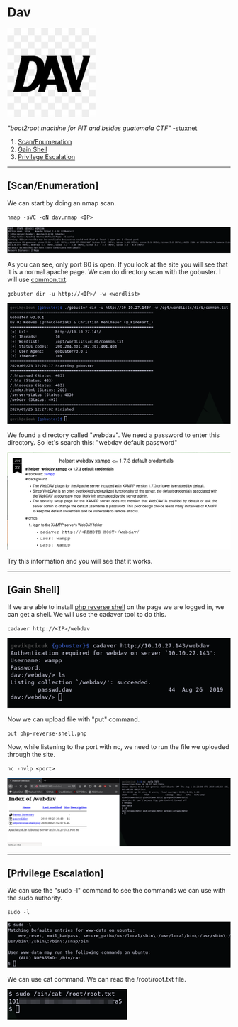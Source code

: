 # Dav

[<img src=".Images/dav.jpeg" height="199">](https://tryhackme.com/room/bsidesgtdav)

*"boot2root machine for FIT and bsides guatemala CTF"* -[stuxnet](https://tryhackme.com/p/stuxnet)

1. [Scan/Enumeration](#scan/enumeration)
2. [Gain Shell](#gain-shell)
3. [Privilege Escalation](#privilege-escalation)

******

## [Scan/Enumeration]

We can start by doing an nmap scan.

`nmap -sVC -oN dav.nmap <IP>`

![dav-1](.Images/dav-1.png)

As you can see, only port 80 is open. If you look at the site you will see that it is a normal apache page. We can do directory scan with the gobuster. I will use [common.txt](https://github.com/danielmiessler/SecLists/blob/master/Discovery/Web-Content/common.txt).

`gobuster dir -u http://<IP>/ -w <wordlist>`

![dav-2](.Images/dav-2.png)

We found a directory called "webdav". We need a password to enter this directory. So let's search this: "webdav default password"

![dav-3](.Images/dav-3.png)

Try this information and you will see that it works.

******

## [Gain Shell]

If we are able to install [php reverse shell](https://github.com/pentestmonkey/php-reverse-shell/blob/master/php-reverse-shell.php) on the page we are logged in, we can get a shell. We will use the cadaver tool to do this.

`cadaver http://<IP>/webdav`

![dav-4](.Images/dav-4.png)

Now we can upload file with "put" command.

`put php-reverse-shell.php`

Now, while listening to the port with nc, we need to run the file we uploaded through the site.

`nc -nvlp <port>`

![dav-5](.Images/dav-5.png)

******

## [Privilege Escalation]

We can use the "sudo -l" command to see the commands we can use with the sudo authority.

`sudo -l`

![dav-6](.Images/dav-6.png)

We can use cat command. We can read the /root/root.txt file.

![dav-7](.Images/dav-7.png)
